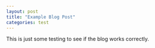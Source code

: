```yaml
---
layout: post
title: "Example Blog Post"
categories: test
---
```


This is just some testing to see if the blog works correctly.
